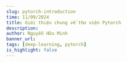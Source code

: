 ```yaml
---
slug: pytorch-introduction
time: 11/09/2024
title: Giới thiệu chung về thư viện Pytorch
description: 
author: Nguyễn Hữu Minh
banner_url: 
tags: [deep-learning, pytorch]
is_highlight: false
---
```


